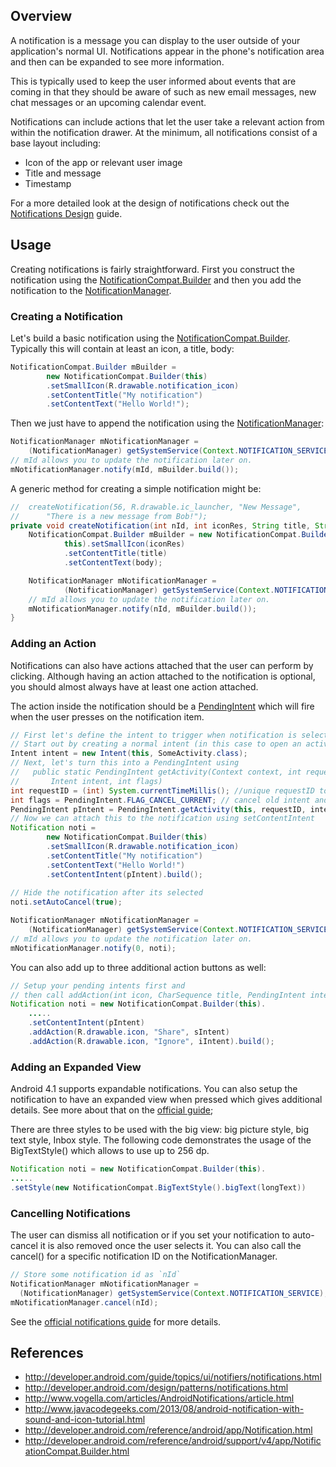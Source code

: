 ## Overview

A notification is a message you can display to the user outside of your application's normal UI. Notifications appear in the phone's notification area and then can be expanded to see more information.

This is typically used to keep the user informed about events that are coming in that they should be aware of such as new email messages, new chat messages or an upcoming calendar event.

Notifications can include actions that let the user take a relevant action from within the notification drawer. At the minimum, all notifications consist of a base layout including:

 * Icon of the app or relevant user image 
 * Title and message
 * Timestamp

For a more detailed look at the design of notifications check out the [Notifications Design](http://developer.android.com/design/patterns/notifications.html) guide.

## Usage

Creating notifications is fairly straightforward. First you construct the notification using the [NotificationCompat.Builder](http://developer.android.com/reference/android/support/v4/app/NotificationCompat.Builder.html) and then you add the notification to the [NotificationManager](http://developer.android.com/reference/android/app/NotificationManager.html).

### Creating a Notification

Let's build a basic notification using the [NotificationCompat.Builder](http://developer.android.com/reference/android/support/v4/app/NotificationCompat.Builder.html). Typically this will contain at least an icon, a title, body:

```java
NotificationCompat.Builder mBuilder =
        new NotificationCompat.Builder(this)
        .setSmallIcon(R.drawable.notification_icon)
        .setContentTitle("My notification")
        .setContentText("Hello World!");
```

Then we just have to append the notification using the [NotificationManager](http://developer.android.com/reference/android/app/NotificationManager.html):

```java
NotificationManager mNotificationManager =
    (NotificationManager) getSystemService(Context.NOTIFICATION_SERVICE);
// mId allows you to update the notification later on.
mNotificationManager.notify(mId, mBuilder.build());
```

A generic method for creating a simple notification might be:

```java
//  createNotification(56, R.drawable.ic_launcher, "New Message", 
//      "There is a new message from Bob!");
private void createNotification(int nId, int iconRes, String title, String body) {
	NotificationCompat.Builder mBuilder = new NotificationCompat.Builder(
			this).setSmallIcon(iconRes)
			.setContentTitle(title)
			.setContentText(body);

	NotificationManager mNotificationManager = 
            (NotificationManager) getSystemService(Context.NOTIFICATION_SERVICE);
	// mId allows you to update the notification later on.
	mNotificationManager.notify(nId, mBuilder.build());
}
```

### Adding an Action

Notifications can also have actions attached that the user can perform by clicking. Although having an action attached to the notification is optional, you should almost always have at least one action attached.

The action inside the notification should be a [PendingIntent](http://developer.android.com/reference/android/app/PendingIntent.html) which will fire when the user presses on the notification item.

```java
// First let's define the intent to trigger when notification is selected
// Start out by creating a normal intent (in this case to open an activity)
Intent intent = new Intent(this, SomeActivity.class);
// Next, let's turn this into a PendingIntent using
//   public static PendingIntent getActivity(Context context, int requestCode, 
//       Intent intent, int flags)
int requestID = (int) System.currentTimeMillis(); //unique requestID to differentiate between various notification with same NotifId
int flags = PendingIntent.FLAG_CANCEL_CURRENT; // cancel old intent and create new one
PendingIntent pIntent = PendingIntent.getActivity(this, requestID, intent, flags);
// Now we can attach this to the notification using setContentIntent
Notification noti =
        new NotificationCompat.Builder(this)
        .setSmallIcon(R.drawable.notification_icon)
        .setContentTitle("My notification")
        .setContentText("Hello World!")
        .setContentIntent(pIntent).build();
        
// Hide the notification after its selected
noti.setAutoCancel(true);

NotificationManager mNotificationManager = 
    (NotificationManager) getSystemService(Context.NOTIFICATION_SERVICE);
// mId allows you to update the notification later on.
mNotificationManager.notify(0, noti);
```

You can also add up to three additional action buttons as well:

```java
// Setup your pending intents first and 
// then call addAction(int icon, CharSequence title, PendingIntent intent)
Notification noti = new NotificationCompat.Builder(this).
    .....
    .setContentIntent(pIntent)
    .addAction(R.drawable.icon, "Share", sIntent)
    .addAction(R.drawable.icon, "Ignore", iIntent).build();
```

### Adding an Expanded View

Android 4.1 supports expandable notifications. You can also setup the notification to have an expanded view when pressed which gives additional details. See more about that on the [official guide](http://developer.android.com/guide/topics/ui/notifiers/notifications.html#ApplyStyle);

There are three styles to be used with the big view: big picture style, big text style, Inbox style. The following code demonstrates the usage of the BigTextStyle() which allows to use up to 256 dp.

```java
Notification noti = new NotificationCompat.Builder(this).
.....
.setStyle(new NotificationCompat.BigTextStyle().bigText(longText)) 
```

### Cancelling Notifications

The user can dismiss all notification or if you set your notification to auto-cancel it is also removed once the user selects it.
You can also call the cancel() for a specific notification ID on the NotificationManager.

```java
// Store some notification id as `nId`
NotificationManager mNotificationManager = 
  (NotificationManager) getSystemService(Context.NOTIFICATION_SERVICE);
mNotificationManager.cancel(nId);
```

See  the [official notifications guide](http://developer.android.com/guide/topics/ui/notifiers/notifications.html) for more details.

## References

 * <http://developer.android.com/guide/topics/ui/notifiers/notifications.html>
 * <http://developer.android.com/design/patterns/notifications.html>
 * <http://www.vogella.com/articles/AndroidNotifications/article.html>
 * <http://www.javacodegeeks.com/2013/08/android-notification-with-sound-and-icon-tutorial.html>
 * <http://developer.android.com/reference/android/app/Notification.html>
 * <http://developer.android.com/reference/android/support/v4/app/NotificationCompat.Builder.html>